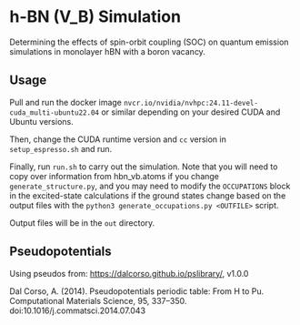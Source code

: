# h-BN (V_B) Simulation
Determining the effects of spin-orbit coupling (SOC) on quantum emission simulations in monolayer hBN with a boron vacancy. 

## Usage
Pull and run the docker image `nvcr.io/nvidia/nvhpc:24.11-devel-cuda_multi-ubuntu22.04` or similar depending on your desired CUDA and Ubuntu versions.

Then, change the CUDA runtime version and `cc` version in `setup_espresso.sh` and run.

Finally, run `run.sh` to carry out the simulation. Note that you will need to copy over information from hbn_vb.atoms if you change `generate_structure.py`, and you may need to modify the `OCCUPATIONS` block in the excited-state calculations if the ground states change based on the output files with the `python3 generate_occupations.py <OUTFILE>` script.

Output files will be in the `out` directory.

## Pseudopotentials
Using pseudos from: https://dalcorso.github.io/pslibrary/, v1.0.0

Dal Corso, A. (2014). Pseudopotentials periodic table: From H to Pu. Computational Materials Science, 95, 337–350. doi:10.1016/j.commatsci.2014.07.043
